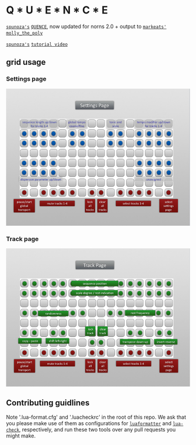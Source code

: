 # Q * U * E * N * C * E

[`spunoza's`] [`QUENCE`], now updated for norns 2.0 + output to [`markeats'`] [`molly_the_poly`]

[`spunoza's`] [`tutorial video`]

## grid usage

### Settings page

![<#Settings page#>](<assets/settings_page.jpg>)

### Track page

![<#Track page#>](<assets/track_page.png>)

## Contributing guidlines

Note '.lua-format.cfg' and '.luacheckrc' in the root of this repo. We ask that you please
    make use of them as configurations for [`luaformatter`] and [`lua-check`], respectively,
    and run these two tools over any pull requests you might make.

[`spunoza's`]: https://llllllll.co/u/spunoza/summary

[`QUENCE`]: https://llllllll.co/t/norns-code-review/14851/33?u=ground_state

[`markeats'`]: https://llllllll.co/u/markeats/summary

[`molly_the_poly`]: https://github.com/markwheeler/molly_the_poly

[`tutorial video`]: https://youtu.be/ogu7FdoMybw

[`luaformatter`]: https://github.com/Koihik/LuaFormatter

[`lua-check`]: https://github.com/mpeterv/luacheck
